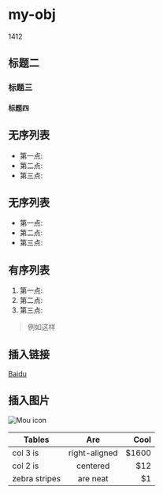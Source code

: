 # my-obj
1412

## 标题二
###  标题三
#### 标题四

## 无序列表
* 第一点:
* 第二点:
* 第三点:

## 无序列表
- 第一点:
- 第二点:
- 第三点:

## 有序列表
1. 第一点:
2. 第二点:
3. 第三点:

> 例如这样

## 插入链接
[Baidu](http://baidu.com)

## 插入图片
![Mou icon](http://mouapp.com/Mou_128.png)

| Tables        | Are           | Cool  |
| ------------- |:-------------:| -----:|
| col 3 is      | right-aligned | $1600 |
| col 2 is      | centered      |   $12 |
| zebra stripes | are neat      |    $1 |